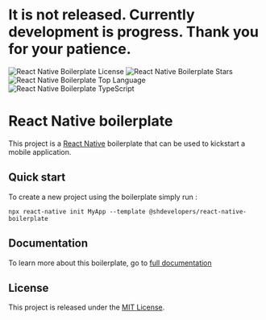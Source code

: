 # It is not released. Currently development is progress. Thank you for your patience.

![React Native Boilerplate License](https://img.shields.io/github/license/shdevelopersofficial/react-native-boilerplate)
![React Native Boilerplate Stars](https://img.shields.io/github/stars/shdevelopersofficial/react-native-boilerplate)
![React Native Boilerplate Top Language](https://img.shields.io/github/languages/top/shdevelopersofficial/react-native-boilerplate)
![React Native Boilerplate TypeScript](https://badgen.net/npm/types/tslib)

# React Native boilerplate

This project is a [React Native](https://facebook.github.io/react-native/) boilerplate that can be used to kickstart a mobile application.

## Quick start

To create a new project using the boilerplate simply run :

```
npx react-native init MyApp --template @shdevelopers/react-native-boilerplate
```

## Documentation

To learn more about this boilerplate, go to [full documentation](https://shdevelopersofficial.github.io/react-native-boilerplate)

## License

This project is released under the [MIT License](LICENSE).
